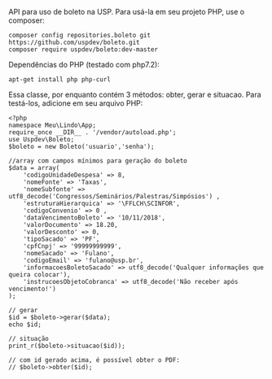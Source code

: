 API para uso de boleto na USP. Para usá-la em seu projeto PHP, use o composer:

    composer config repositories.boleto git https://github.com/uspdev/boleto.git
    composer require uspdev/boleto:dev-master

Dependências do PHP (testado com php7.2):

    apt-get install php php-curl 

Essa classe, por enquanto contém 3 métodos: obter, gerar e situacao. 
Para testá-los, adicione em seu arquivo PHP:

    <?php
    namespace Meu\Lindo\App;
    require_once __DIR__ . '/vendor/autoload.php';
    use Uspdev\Boleto;
    $boleto = new Boleto('usuario','senha'); 
    
    //array com campos mínimos para geração do boleto
    $data = array(
        'codigoUnidadeDespesa' => 8,
        'nomeFonte' => 'Taxas', 
        'nomeSubfonte' => utf8_decode('Congressos/Seminários/Palestras/Simpósios') , 
        'estruturaHierarquica' => '\FFLCH\SCINFOR',   
        'codigoConvenio' => 0 ,  
        'dataVencimentoBoleto' => '10/11/2018', 
        'valorDocumento' => 18.20, 
        'valorDesconto' => 0, 
        'tipoSacado' => 'PF', 
        'cpfCnpj' => '99999999999', 
        'nomeSacado' => 'Fulano',
        'codigoEmail' => 'fulano@usp.br',  
        'informacoesBoletoSacado' => utf8_decode('Qualquer informações que queira colocar'),
        'instrucoesObjetoCobranca' => utf8_decode('Não receber após vencimento!')
    );

    // gerar
    $id = $boleto->gerar($data);
    echo $id;

    // situação
    print_r($boleto->situacao($id));

    // com id gerado acima, é possível obter o PDF:
    // $boleto->obter($id);
